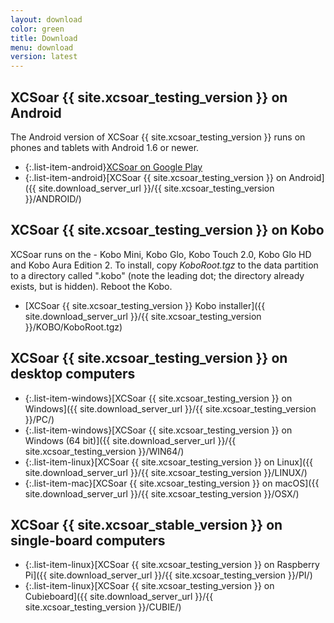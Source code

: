 ```yaml
---
layout: download
color: green
title: Download
menu: download
version: latest
---
```


## XCSoar {{ site.xcsoar_testing_version }} on Android

The Android version of XCSoar {{ site.xcsoar_testing_version }} runs on phones and tablets with Android 1.6 or newer.

- {:.list-item-android}[XCSoar on Google Play](https://play.google.com/store/apps/details?id=org.xcsoar.testing)
- {:.list-item-android}[XCSoar {{ site.xcsoar_testing_version }} on Android]({{ site.download_server_url }}/{{ site.xcsoar_testing_version }}/ANDROID/)

## XCSoar {{ site.xcsoar_testing_version }} on Kobo

XCSoar runs on the - Kobo Mini, Kobo Glo, Kobo Touch 2.0, Kobo Glo HD and
Kobo Aura Edition 2.  To install, copy *KoboRoot.tgz* to the data partition to a
directory called ".kobo" (note the leading dot; the directory already exists,
but is hidden).  Reboot the Kobo.

- [XCSoar {{ site.xcsoar_testing_version }} Kobo installer]({{ site.download_server_url }}/{{ site.xcsoar_testing_version }}/KOBO/KoboRoot.tgz)

## XCSoar {{ site.xcsoar_testing_version }} on desktop computers

- {:.list-item-windows}[XCSoar {{ site.xcsoar_testing_version }} on Windows]({{ site.download_server_url }}/{{ site.xcsoar_testing_version }}/PC/)
- {:.list-item-windows}[XCSoar {{ site.xcsoar_testing_version }} on Windows (64 bit)]({{ site.download_server_url }}/{{ site.xcsoar_testing_version }}/WIN64/)
- {:.list-item-linux}[XCSoar {{ site.xcsoar_testing_version }} on Linux]({{ site.download_server_url }}/{{ site.xcsoar_testing_version }}/LINUX/)
- {:.list-item-mac}[XCSoar {{ site.xcsoar_testing_version }} on macOS]({{ site.download_server_url }}/{{ site.xcsoar_testing_version }}/OSX/)

## XCSoar {{ site.xcsoar_stable_version }} on single-board computers

- {:.list-item-linux}[XCSoar {{ site.xcsoar_testing_version }} on Raspberry Pi]({{ site.download_server_url }}/{{ site.xcsoar_testing_version }}/PI/)
- {:.list-item-linux}[XCSoar {{ site.xcsoar_testing_version }} on Cubieboard]({{ site.download_server_url }}/{{ site.xcsoar_testing_version }}/CUBIE/)
